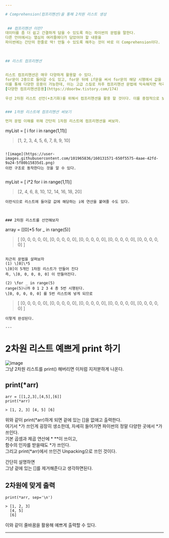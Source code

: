 ```yaml
---

# Comprehension(컴프리헨션)을 통해 2차원 리스트 생성
  
  
 ## 컴프리헨션 이란?
데이터를 좀 더 쉽고 간결하게 담을 수 있도록 하는 파이썬의 문법을 말한다.  
다른 언어에서는 열심히 여러줄에다가 담았어야 할 내용을  
파이썬에는 간단히 한줄로 딱! 만들 수 있도록 해주는 것이 바로 이 Comprehension이다.  
  
  
  
## 리스트 컴프리헨션
  
  
리스트 컴프리헨션은 매우 다양하게 활용할 수 있다.   
for문이 2중으로 들어갈 수도 있고, for문 뒤에 if문을 써서 for문의 해당 시행에서 값을 넣을지 말지 조건을 줄 수 있다.   
이를 통해 다양한 응용이 가능한데, 이는 고급 스킬로 차후 컴프리헨션 문법에 익숙해지면 적극적으로 시도해보자.   
[다양한 컴프리헨션응용](https://doorbw.tistory.com/174)  
  
우선 2차원 리스트 선언(+초기화)를 위해서 컴프리헨션을 활용 할 것이다. 이를 중점적으로 보자  
  

### 1차원 리스트에 컴프리헨션 써보기

먼저 문법 이해를 위해 간단히 1차원 리스트에 컴프리헨션을 써보자.  
```
myList = [ i for i in range(1,11)]
> [1, 2, 3, 4, 5, 6, 7, 8, 9, 10]
```
  
![image](https://user-images.githubusercontent.com/101965836/160131571-650f5575-4aae-42fd-9a24-5f80b15835d1.png)  
이런 구조로 동작한다는 것을 알 수 있다.  
  
```
myList = [ i*2 for i in range(1,11)]
> [2, 4, 6, 8, 10, 12, 14, 16, 18, 20]
```
이런식으로 리스트에 들어갈 값에 해당하는 i에 연산을 붙여줄 수도 있다.  
  
  
  
### 2차원 리스트를 선언해보자
```
array = [[0]*5 for _ in range(5)]
> [ [0, 0, 0, 0, 0], 
    [0, 0, 0, 0, 0], 
    [0, 0, 0, 0, 0], 
    [0, 0, 0, 0, 0], 
    [0, 0, 0, 0, 0] ]
```
  
차근히 문법을 살펴보자
(1) \[0]\*5
\[0]이 5개인 1차원 리스트가 만들어 진다
즉, \[0, 0, 0, 0, 0] 이 만들어진다.

(2) \for _ in range(5)
range(5)니까 0 1 2 3 4 총 5번 시행된다.
\[0, 0, 0, 0, 0] 를 5번 리스트에 넣게 되므로
```
> [ [0, 0, 0, 0, 0], 
    [0, 0, 0, 0, 0], 
    [0, 0, 0, 0, 0], 
    [0, 0, 0, 0, 0], 
    [0, 0, 0, 0, 0] ]
```
이렇게 완성된다.  
  
---
```


# 2차원 리스트 예쁘게 print 하기
  
  ![image](https://user-images.githubusercontent.com/101965836/160135995-9fd57fda-39e8-4beb-8ac4-ef65428fb29f.png)  
  그냥 2차원 리스트를 print() 해버리면 이처럼 지저분하게 나온다.  
    
  ## print(*arr)
  ```
  arr = [[1,2,3],[4,5],[6]]
  print(*arr)
  
  > [1, 2, 3] [4, 5] [6]
  ```
  위와 같이 print(\*arr)하게 되면 겉에 있는 []을 없애고 출력한다.  
  여기서 \*가 쓰인게 굉장히 생소한데, 자세히 들어가면 파이썬의 정말 다양한 곳에서 \*가 쓰인다.  
  기본 곱셈과 제곱 연산에 \* \*\*이 쓰이고,  
  함수의 인자를 받을때도 \*가 쓰인다.  
  그리고 print(\*arr)에서 쓰인건 Unpacking으로 쓰인 것이다.  
    
  간단히 설명하면  
  그냥 겉에 있는 []를 제거해준다고 생각하면된다.  
  
  ## 2차원에 맞게 출력
```
print(*arr, sep='\n')
  
> [1, 2, 3]
  [4, 5]
  [6]
```
  
이와 같이 줄바꿈을 활용해 예쁘게 출력할 수 있다.  
  
  
  
---
